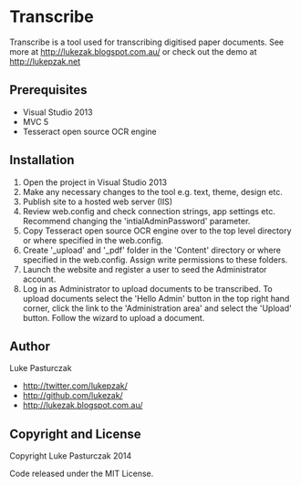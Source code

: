 Transcribe
========

Transcribe is a tool used for transcribing digitised paper documents. See more at http://lukezak.blogspot.com.au/ or check out the demo at http://lukepzak.net

Prerequisites
-----
+ Visual Studio 2013
+ MVC 5
+ Tesseract open source OCR engine

Installation
-----
1. Open the project in Visual Studio 2013
2. Make any necessary changes to the tool e.g. text, theme, design etc.
3. Publish site to a hosted web server (IIS)
4. Review web.config and check connection strings, app settings etc. Recommend changing the 'intialAdminPassword' parameter.
5. Copy Tesseract open source OCR engine over to the top level directory or where specified in the web.config.
6. Create '_upload' and '_pdf' folder in the 'Content' directory or where specified in the web.config. Assign write permissions to these folders.
7. Launch the website and register a user to seed the Administrator account.
8. Log in as Administrator to upload documents to be transcribed. To upload documents select the 'Hello Admin' button in the top right hand corner, click the link to the 'Administration area' and select the 'Upload' button. Follow the wizard to upload a document.

Author
-----
Luke Pasturczak

+ http://twitter.com/lukepzak/
+ http://github.com/lukezak/
+ http://lukezak.blogspot.com.au/

Copyright and License
----
Copyright Luke Pasturczak 2014

Code released under the MIT License.
